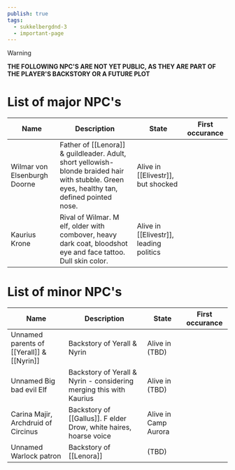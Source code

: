 ```yaml
---
publish: true
tags:
  - sukkelbergdnd-3
  - important-page
---
```

> [!warning]
> **THE FOLLOWING NPC'S ARE NOT YET PUBLIC, AS THEY ARE PART OF THE PLAYER'S BACKSTORY OR A FUTURE PLOT**
# List of major NPC's

| Name                         | Description                                                                                                                                 | State                                   | First occurance |
| ---------------------------- | ------------------------------------------------------------------------------------------------------------------------------------------- | --------------------------------------- | --------------- |
| Wilmar von Elsenburgh Doorne | Father of [[Lenora]] & guildleader. Adult, short yellowish-blonde braided hair with stubble. Green eyes, healthy tan, defined pointed nose. | Alive in [[Elivestr]], but shocked      |                 |
| Kaurius Krone                | Rival of Wilmar. M elf, older with combover, heavy dark coat, bloodshot eye and face tattoo. Dull skin color.                               | Alive in [[Elivestr]], leading politics |                 |
# List of minor NPC's
| Name                                      | Description                                                         | State                | First occurance |
| ----------------------------------------- | ------------------------------------------------------------------- | -------------------- | --------------- |
| Unnamed parents of [[Yerall]] & [[Nyrin]] | Backstory of Yerall & Nyrin                                         | Alive in (TBD)       |                 |
| Unnamed Big bad evil Elf                  | Backstory of Yerall & Nyrin - considering merging this with Kaurius | Alive in (TBD)       |                 |
| Carina Majir, Archdruid of Circinus       | Backstory of [[Gallus]]. F elder Drow, white haires, hoarse voice   | Alive in Camp Aurora |                 |
| Unnamed Warlock patron                    | Backstory of [[Lenora]]                                             | (TBD)                |                 |

